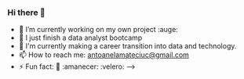 ### Hi there 👋
- 🔭 I’m currently working on my own project :auge:
- 🌱 I just finish a data analyst bootcamp
- 👯 I'm currently making a career transition into data and technology.
- 📫 How to reach me: antoanelamateciuc@gmail.com
- ⚡ Fun fact: :musical_note: :amanecer: :velero:
-->
